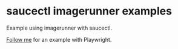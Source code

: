 # saucectl imagerunner examples

Example using imagerunner with saucectl.

[Follow me](./playwright/) for an example with Playwright.
